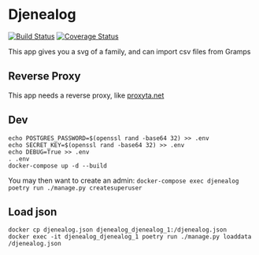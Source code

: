 # Djenealog
[![Build Status](https://travis-ci.org/nim65s/djenealog.svg?branch=master)](https://travis-ci.org/nim65s/djenealog)
[![Coverage Status](https://coveralls.io/repos/github/nim65s/djenealog/badge.svg?branch=master)](https://coveralls.io/github/nim65s/djenealog?branch=master)

This app gives you a svg of a family, and can import csv files from Gramps

## Reverse Proxy

This app needs a reverse proxy, like [proxyta.net](https://framagit.org/nim65s/proxyta.net)

## Dev

```
echo POSTGRES_PASSWORD=$(openssl rand -base64 32) >> .env
echo SECRET_KEY=$(openssl rand -base64 32) >> .env
echo DEBUG=True >> .env
. .env
docker-compose up -d --build
```

You may then want to create an admin: `docker-compose exec djenealog poetry run ./manage.py createsuperuser`

## Load json

```
docker cp djenealog.json djenealog_djenealog_1:/djenealog.json
docker exec -it djenealog_djenealog_1 poetry run ./manage.py loaddata /djenealog.json
```
